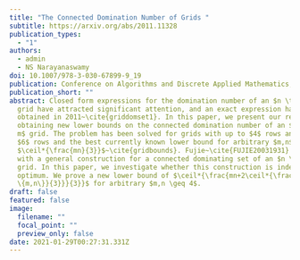 ```yaml
---
title: "The Connected Domination Number of Grids "
subtitle: https://arxiv.org/abs/2011.11328
publication_types:
  - "1"
authors:
  - admin
  - NS Narayanaswamy
doi: 10.1007/978-3-030-67899-9_19
publication: Conference on Algorithms and Discrete Applied Mathematics, 2021
publication_short: ""
abstract: Closed form expressions for the domination number of an $n \times m$
  grid have attracted significant attention, and an exact expression has been
  obtained in 2011~\cite{griddomset1}. In this paper, we present our results on
  obtaining new lower bounds on the connected domination number of an $n \times
  m$ grid. The problem has been solved for grids with up to $4$ rows and with
  $6$ rows and the best currently known lower bound for arbitrary $m,n$ is
  $\ceil*{\frac{mn}{3}}$~\cite{gridbounds}. Fujie~\cite{FUJIE20031931} came up
  with a general construction for a connected dominating set of an $n \times m$
  grid. In this paper, we investigate whether this construction is indeed
  optimum. We prove a new lower bound of $\ceil*{\frac{mn+2\ceil*{\frac{\min
  \{m,n\}}{3}}}{3}}$ for arbitrary $m,n \geq 4$.
draft: false
featured: false
image:
  filename: ""
  focal_point: ""
  preview_only: false
date: 2021-01-29T00:27:31.331Z
---
```

